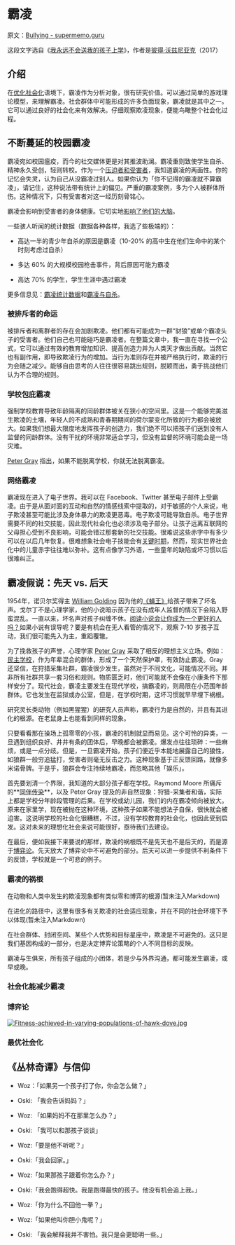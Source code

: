 # 霸凌

原文：[Bullying - supermemo.guru](https://supermemo.guru/wiki/Bullying)

这段文字选自《[我永远不会送我的孩子上学](https://supermemo.guru/wiki/Problem_of_Schooling)》，作者是[彼得·沃兹尼亚克](https://supermemo.guru/wiki/Piotr_Wozniak)（2017）

## 介绍

在[优化社会化](https://supermemo.guru/wiki/Socialization_model)语境下，霸凌作为分析对象，很有研究价值。可以通过简单的游戏理论模型，来理解霸凌。社会群体中可能形成的许多负面现象，霸凌就是其中之一。它可以通过良好的社会化来有效解决。仔细观察欺凌现象，便能鸟瞰整个社会化过程。

## 不断蔓延的校园霸凌

霸凌宛如校园瘟疫，而今的社交媒体更是对其推波助澜。霸凌重则致使学生自杀、精神永久受创，轻则转校。作为一个[压迫者和受害者](https://supermemo.guru/wiki/Socialization:_Personal_stories)，我知道霸凌的两面性。你的记忆会失灵，认为自己从没霸凌过别人。如果你认为「你不记得的霸凌就不算霸凌」，请记住，这种说法带有统计上的偏见。严重的霸凌案例，多为个人被群体所伤。这种情况下，只有受害者对这一经历刻骨铭心。

霸凌会影响到受害者的身体健康。它切实地[影响了他们的大脑](https://supermemo.guru/wiki/Bullying_changes_the_brain)。

一些骇人听闻的统计数据（数据各种各样，我选了些极端的）：

- 高达一半的青少年自杀的原因是霸凌（10-20% 的高中生在他们生命中的某个时刻考虑过自杀）

- 多达 60% 的大规模校园枪击事件，背后原因可能为霸凌

- 高达 70% 的学生，学生生涯中遇过霸凌

更多信息见：[霸凌统计数据](http://www.bullyingstatistics.org/content/bullying-statistics.html)和[霸凌与自杀](http://www.bullyingstatistics.org/content/bullying-and-suicide.html)。

### 被排斥者的命运

被排斥者和离群者的存在会加剧欺凌。他们都有可能成为一群“豺狼”或单个霸凌头子的受害者。他们自己也可能碰巧是霸凌者。在整篇文章中，我一直在寻找一个公式，它可以通过有效的教育增加知识、提高创造力并为人类天才做出贡献。当然它也有副作用，即导致欺凌行为的增加。当行为准则存在并被严格执行时，欺凌的行为会随之减少。能够自由思考的人往往很容易跳出规则，脱颖而出，勇于挑战他们认为不合理的规则。

### 学校包庇霸凌

强制学校教育导致年龄隔离的同龄群体被关在狭小的空间里。这是一个能够完美滋生欺凌的土壤，年轻人的不成熟和青春期期间的荷尔蒙变化所致的行为都会被放大。如果我们想最大限度地发挥孩子的创造力，我们绝不可以把孩子们送到没有人监督的同龄群体。没有干扰的环境非常适合学习，但没有监督的环境可能会是一场灾难。

[Peter Gray](https://supermemo.guru/wiki/Peter_Gray) 指出，如果不能脱离学校，你就无法脱离霸凌。

### 网络霸凌

霸凌现在进入了电子世界。我可以在 Facebook、Twitter 甚至电子邮件上受霸凌。由于是从面对面的互动和自然的情感线索中提取的，对于敏感的个人来说，电子欺凌甚至可能比涉及身体暴力的欺凌更恶毒。电子欺凌可能导致自杀。电子世界需要不同的社交技能，因此现代社会化也必须涉及电子部分。让孩子远离互联网的父母担心受到不良影响，可能会错过那套新的社交技能。很难说这些赤字中有多少可以在以后几年恢复。很难想象社会电子技能会有[关键时期](https://en.wikipedia.org/wiki/Critical_period)，然而，现实世界社会化中的儿童赤字往往难以弥补。这有点像学习外语，一些童年的缺陷或坏习惯以后很难纠正。

## 霸凌假说：先天 vs. 后天

1954年，诺贝尔奖得主 [William Golding](https://en.wikipedia.org/wiki/William_Golding) 因为他的[《蝇王》](https://en.wikipedia.org/wiki/Lord_of_the_Flies)给孩子带来了坏名声。戈尔丁不是心理学家，他的小说暗示孩子在没有成年人监督的情况下会陷入野蛮混乱。一直以来，坏名声对孩子纠缠不休。[阅读小说会让你成为一个更好的人吗？](https://supermemo.guru/wiki/Does_reading_fiction_make_you_a_better_person%3F)如果小说有误导呢？要是有机会在无人看管的情况下，观察 7-10 岁孩子互动，我们很可能先入为主，重蹈覆辙。

为了挽救孩子的声誉，心理学家 [Peter Gray](https://supermemo.guru/wiki/peter_gray) 采取了相反的理想主义立场。例如：[民主学校](https://supermemo.guru/wiki/democratic_school)，作为年辈混合的群体，形成了一个天然保护罩，有效防止霸凌。Gray 还坚信，在狩猎采集社群，霸凌很少发生，虽然对于不同文化，可能情况不同。并非所有社群共享一套习俗和规则。物质匮乏时，他们可能就不会像在小康条件下那样安分了。现代社会，霸凌主要发生在现代学校，搞霸凌的，则局限在小范围年龄群体。它也发生在监狱或办公室，但是，在学校时期，这坏习惯就早早埋下祸根。

研究灵长类动物（例如黑猩猩）的研究人员声称，霸凌行为是自然的，并且有其进化的根源。在老鼠身上也能看到同样的现象。

只要看看那在操场上孤零零的小孩，霸凌的机制就显而易见。这个可怜的异类，一旦遇到组织良好、井井有条的团体后，早晚都会被霸凌。爆发点往往琐碎：一些麻烦，或是一点分歧。但是，一旦霸凌开始，孩子们便近乎本能地展露自己的狼性，如狼群一般穷追猛打，受害者则毫无反击之力。这种现象基于正反馈回路，就像多米诺骨牌。于是乎，狼群会专注持续地霸凌，而忽略其他「娱乐」。

首先要划清一个界限，我知道的大部分孩子都在学校。Raymond Moore 所痛斥的**[同伴传染](https://supermemo.guru/wiki/Moore:_Socialization_myth)**，以及 Peter Gray 提及的非自然现象：狩猎-采集者和谐，实际上都是学校分年龄段管理的后果。在学校或幼儿园，我们的内在霸凌倾向被放大。原来在家里学，现在被抛在这种环境，这种孩子如果不能想法子自保，很快就会被迫害。这说明学校的社会化很糟糕，不过，没有学校教育的社会化，也因此受到启发。这对未来的理想化社会来说可能很好，亟待我们去建设。

在最后，便如我接下来要说的那样，欺凌的祸根既不是先天也不是后天的，而是源于[博弈论](https://en.wikipedia.org/wiki/Game_theory)。先天放大了博弈论中不可避免的部分。后天可以进一步提供不利条件下的反馈，学校就是一个可悲的例子。

### 霸凌的祸根

在动物和人类中发生的欺凌现象都有类似零和博弈的根源(暂未注入Markdown)

在进化的路径中，这里有很多有关欺凌的社会适应现象，并在不同的社会环境下予以体现(暂未注入Markdown)

在社会群体、封闭空间、某些个人优势和目标星座中，欺凌是不可避免的。这只是我们基因构成的一部分，也是决定博弈论策略的个人不同目标的反映。

霸凌与生俱来，所有孩子组成的小团体，若是少与外界沟通，都可能发生霸凌，或早或晚。

### 社会化能减少霸凌

### 博弈论

[![Fitness-achieved-in-varying-populations-of-hawk-dove.jpg](https://supermemo.guru/images/thumb/b/b7/Fitness-achieved-in-varying-populations-of-hawk-dove.jpg/800px-Fitness-achieved-in-varying-populations-of-hawk-dove.jpg)](https://supermemo.guru/wiki/File:Fitness-achieved-in-varying-populations-of-hawk-dove.jpg)

### 最优社会化

## 《丛林奇谭》与信仰

- Woz：「如果另一个孩子打了你，你会怎么做？」

- Oski: 「我会告诉妈妈？」

- Woz: 「如果妈妈不在那里怎么办？」

- Oski: 「我可以和那孩子谈谈」

- Woz:「要是他不听呢？」

- Oski:「我会回家。」

- Woz:「如果那孩子跟着你怎么办？」

- Oski:「我会跑得超快。我是跑得最快的孩子。他没有机会追上我。」

- Woz:「你为什么不回他一拳？」

- Woz:「如果他叫你胆小鬼呢？」

- Oski: 「我会解释我并不害怕。我只是会更聪明一些。」